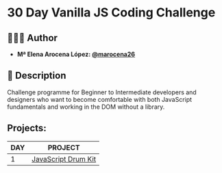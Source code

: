 # 30 Day Vanilla JS Coding Challenge 

## 👩🏻‍💻 Author 

- **Mª Elena Arocena López: [@marocena26](https://github.com/marocena26)**

## 👾 Description 

Challenge programme for Beginner to Intermediate developers and designers who want to become comfortable with both JavaScript fundamentals and working in the DOM without a library.

## Projects:

| DAY | PROJECT |
|----------|----------|
| 1 | [JavaScript Drum Kit](https://github.com/marocena26/JS30-challenges-Drum-Kit)|

